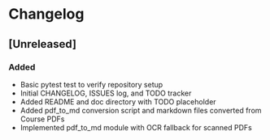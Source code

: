 # Changelog

## [Unreleased]
### Added
- Basic pytest test to verify repository setup
- Initial CHANGELOG, ISSUES log, and TODO tracker
- Added README and doc directory with TODO placeholder
- Added pdf_to_md conversion script and markdown files converted from Course PDFs
- Implemented pdf_to_md module with OCR fallback for scanned PDFs

